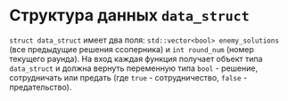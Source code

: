# Структура данных `data_struct`

`struct data_struct` имеет два поля: `std::vector<bool> enemy_solutions` (все предыдущие решения ссоперника) и `int round_num` (номер текущего раунда). На вход каждая функция получает объект типа `data_struct` и должна вернуть переменную типа `bool` - решение, сотрудничать или предать (где `true` - сотрудничество, `false` - предательство).
